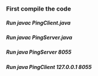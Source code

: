 ### First compile the code
##### Run javac PingClient.java 
##### Run javac PingServer.java
##### Run java PingServer 8055
##### Run java PingClient 127.0.0.1 8055